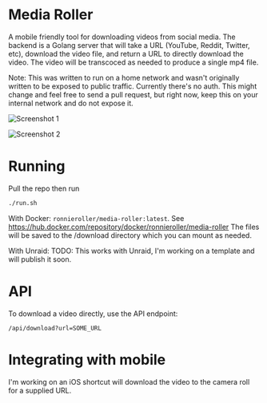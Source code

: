 # Media Roller
A mobile friendly tool for downloading videos from social media.
The backend is a Golang server that will take a URL (YouTube, Reddit, Twitter, etc),
download the video file, and return a URL to directly download the video. The video will be transcoced as needed to produce a single mp4 file.

Note: This was written to run on a home network and wasn't originally written to be exposed to public traffic. Currently there's no auth. This might change and feel free to send a pull request, but right now, keep this on your internal network and do not expose it.

![Screenshot 1](https://i.imgur.com/lxwf1qU.png)

![Screenshot 2](https://i.imgur.com/TWAtM7k.png)


# Running
Pull the repo then run
```bash
./run.sh
```

With Docker: `ronnieroller/media-roller:latest`.
See https://hub.docker.com/repository/docker/ronnieroller/media-roller
The files will be saved to the /download directory which you can mount as needed.


With Unraid: TODO: This works with Unraid, I'm working on a template and will publish it soon.

# API
To download a video directly, use the API endpoint:

```
/api/download?url=SOME_URL
```

# Integrating with mobile
I'm working on an iOS shortcut will download the video to the camera roll for a supplied URL.
